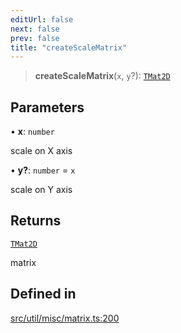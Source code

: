 ```yaml
---
editUrl: false
next: false
prev: false
title: "createScaleMatrix"
---
```


> **createScaleMatrix**(`x`, `y`?): [`TMat2D`](/api/type-aliases/tmat2d/)

## Parameters

• **x**: `number`

scale on X axis

• **y?**: `number` = `x`

scale on Y axis

## Returns

[`TMat2D`](/api/type-aliases/tmat2d/)

matrix

## Defined in

[src/util/misc/matrix.ts:200](https://github.com/fabricjs/fabric.js/blob/5c1240d8b4662e45868dd33f385f941de21c8e9c/src/util/misc/matrix.ts#L200)
